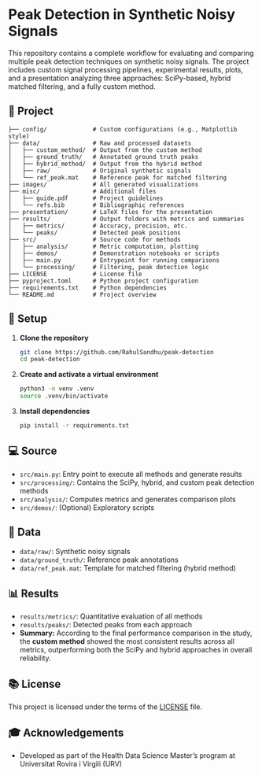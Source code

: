 # Peak Detection in Synthetic Noisy Signals

This repository contains a complete workflow for evaluating and comparing
multiple peak detection techniques on synthetic noisy signals. The project
includes custom signal processing pipelines, experimental results, plots, and a
presentation analyzing three approaches: SciPy-based, hybrid matched filtering,
and a fully custom method.

## 📝 Project

```
├── config/             # Custom configurations (e.g., Matplotlib style)
├── data/               # Raw and processed datasets
│   ├── custom_method/  # Output from the custom method
│   ├── ground_truth/   # Annotated ground truth peaks
│   ├── hybrid_method/  # Output from the hybrid method
│   ├── raw/            # Original synthetic signals
│   └── ref_peak.mat    # Reference peak for matched filtering
├── images/             # All generated visualizations
├── misc/               # Additional files
│   ├── guide.pdf       # Project guidelines
│   └── refs.bib        # Bibliographic references
├── presentation/       # LaTeX files for the presentation
├── results/            # Output folders with metrics and summaries
│   ├── metrics/        # Accuracy, precision, etc.
│   └── peaks/          # Detected peak positions
├── src/                # Source code for methods
│   ├── analysis/       # Metric computation, plotting
│   ├── demos/          # Demonstration notebooks or scripts
│   ├── main.py         # Entrypoint for running comparisons
│   └── processing/     # Filtering, peak detection logic
├── LICENSE             # License file
├── pyproject.toml      # Python project configuration
├── requirements.txt    # Python dependencies
└── README.md           # Project overview
```

## 🚀 Setup

1. **Clone the repository**

   ```bash
   git clone https://github.com/RahulSandhu/peak-detection
   cd peak-detection
   ```

2. **Create and activate a virtual environment**

   ```bash
   python3 -m venv .venv
   source .venv/bin/activate
   ```

3. **Install dependencies**

   ```bash
   pip install -r requirements.txt
   ```

## 💻 Source

* `src/main.py`: Entry point to execute all methods and generate results
* `src/processing/`: Contains the SciPy, hybrid, and custom peak detection methods
* `src/analysis/`: Computes metrics and generates comparison plots
* `src/demos/`: (Optional) Exploratory scripts

## 📁 Data

* `data/raw/`: Synthetic noisy signals
* `data/ground_truth/`: Reference peak annotations
* `data/ref_peak.mat`: Template for matched filtering (hybrid method)

## 📊 Results

* `results/metrics/`: Quantitative evaluation of all methods
* `results/peaks/`: Detected peaks from each approach
* **Summary:** According to the final performance comparison in the study, the
**custom method** showed the most consistent results across all metrics,
outperforming both the SciPy and hybrid approaches in overall reliability.

## 📚 License

This project is licensed under the terms of the [LICENSE](LICENSE) file.

## 🎓 Acknowledgements

* Developed as part of the Health Data Science Master’s program at Universitat
Rovira i Virgili (URV)

</div>
